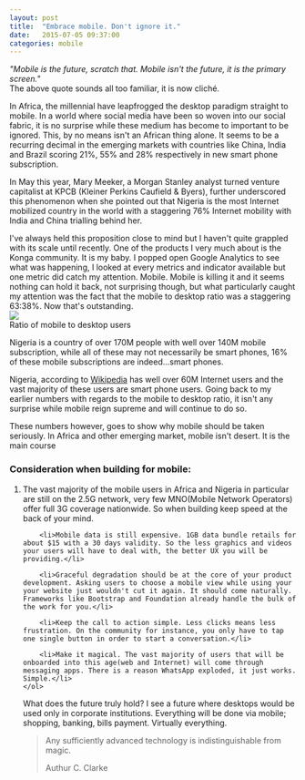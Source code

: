 ```yaml
---
layout: post
title:  "Embrace mobile. Don't ignore it."
date:   2015-07-05 09:37:00
categories: mobile
---
```

<em>"Mobile is the future, scratch that. Mobile isn't the future, it is the primary screen."</em><br/>
The above quote sounds all too familiar, it is now cliché. 

<p>In Africa, the millennial have leapfrogged the desktop paradigm straight to mobile. In a world where social media have been so woven into our social fabric, it is no surprise while these medium has become to important to be ignored. This, by no means isn't an African thing alone. It seems to be a recurring decimal in the emerging markets with countries like China, India and Brazil scoring 21%, 55% and 28% respectively in new smart phone subscription.</p>

<p>In May this year, Mary Meeker, a Morgan Stanley analyst turned venture capitalist at KPCB (Kleiner Perkins Caufield &amp; Byers), further underscored this phenomenon when she pointed out that Nigeria is the most Internet mobilized country in the world with a staggering 76% Internet mobility with India and China trialling behind her.</p>

<p>I've always held this proposition close to mind but I haven't quite grappled with its scale until recently. One of the products I very much about is the Konga community. It is my baby. I popped open Google Analytics to see what was happening, I looked at every metrics and indicator available but one metric did catch my attention. Mobile. Mobile is killing it and it seems nothing can hold it back, not surprising though, but what particularly caught my attention was the fact that the mobile to desktop ratio was a staggering 63:38%. Now that's outstanding.<br/>
<img src="{{ site.url }}/assets/article_images/2015-07-05-embrace-mobile-dont-ignore-it/mobile_web.png"/>
<br>
<span class="text-muted">Ratio of mobile to desktop users</span>
</p>

<p>Nigeria is a country of over 170M people with well over 140M mobile subscription, while all of these may not necessarily be smart phones, 16% of these mobile subscriptions are indeed...smart phones.</p>

<p>Nigeria, according to <a href="https://en.wikipedia.org/wiki/List_of_countries_by_number_of_Internet_users">Wikipedia</a> has well over 60M Internet users and the vast majority of these users are smart phone users. Going back to my earlier numbers with regards to the mobile to desktop ratio, it isn't any surprise while mobile reign supreme and will continue to do so.</p>

<p>These numbers however, goes to show why mobile should be taken seriously. In Africa and other emerging market, mobile isn't desert. It is the main course</p>

<p>
	<h3>Consideration when building for mobile:</h3>
	<ol>
		<li>The vast majority of the mobile users in Africa and Nigeria in particular are still on the 2.5G network, very few MNO(Mobile Network Operators) offer full 3G coverage nationwide. So when building  keep speed at the back of your mind.</li>

		<li>Mobile data is still expensive. 1GB data bundle retails for about $15 with a 30 days validity. So the less graphics and videos your users will have to deal with, the better UX you will be providing.</li>

		<li>Graceful degradation should be at the core of your product development. Asking users to choose a mobile view while using your your website just wouldn't cut it again. It should come naturally. Frameworks like Bootstrap and Foundation already handle the bulk of the work for you.</li>

		<li>Keep the call to action simple. Less clicks means less frustration. On the community for instance, you only have to tap one single button in order to start a conversation.</li>

		<li>Make it magical. The vast majority of users that will be onboarded into this age(web and Internet) will come through messaging apps. There is a reason WhatsApp exploded, it just works. Simple.</li>
	</ol>
</p>

<p>
	What does the future truly hold?
	I see a future where desktops would be used only in corporate institutions. Everything will be done via mobile; shopping, banking, bills payment. Virtually everything.
</p>


<blockquote>
	<p>Any sufficiently advanced technology is indistinguishable from magic.</p>
	Authur C. Clarke
</blockquote>

